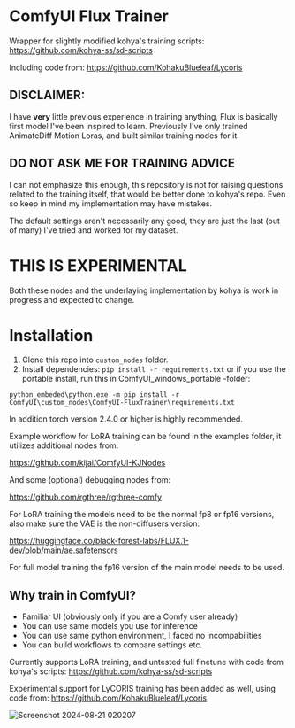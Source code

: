 # ComfyUI Flux Trainer

Wrapper for slightly modified kohya's training scripts: https://github.com/kohya-ss/sd-scripts

Including code from: https://github.com/KohakuBlueleaf/Lycoris

## DISCLAIMER:
I have **very** little previous experience in training anything, Flux is basically first model I've been inspired to learn. Previously I've only trained AnimateDiff Motion Loras, and built similar training nodes for it.

## DO NOT ASK ME FOR TRAINING ADVICE
I can not emphasize this enough, this repository is not for raising questions related to the training itself, that would be better done to kohya's repo. Even so keep in mind my implementation may have mistakes.

The default settings aren't necessarily any good, they are just the last (out of many) I've tried and worked for my dataset.

# THIS IS EXPERIMENTAL
Both these nodes and the underlaying implementation by kohya is work in progress and expected to change. 

# Installation
1. Clone this repo into `custom_nodes` folder.
2. Install dependencies: `pip install -r requirements.txt`
   or if you use the portable install, run this in ComfyUI_windows_portable -folder:

  `python_embeded\python.exe -m pip install -r ComfyUI\custom_nodes\ComfyUI-FluxTrainer\requirements.txt`

In addition torch version 2.4.0 or higher is highly recommended.

Example workflow for LoRA training can be found in the examples folder, it utilizes additional nodes from:

https://github.com/kijai/ComfyUI-KJNodes

And some (optional) debugging nodes from:

https://github.com/rgthree/rgthree-comfy

For LoRA training the models need to be the normal fp8 or fp16 versions, also make sure the VAE is the non-diffusers version:

https://huggingface.co/black-forest-labs/FLUX.1-dev/blob/main/ae.safetensors

For full model training the fp16 version of the main model needs to be used.

## Why train in ComfyUI?
- Familiar UI (obviously only if you are a Comfy user already)
- You can use same models you use for inference
- You can use same python environment, I faced no incompabilities
- You can build workflows to compare settings etc.

Currently supports LoRA training, and untested full finetune with code from kohya's scripts: https://github.com/kohya-ss/sd-scripts

Experimental support for LyCORIS training has been added as well, using code from: https://github.com/KohakuBlueleaf/Lycoris

![Screenshot 2024-08-21 020207](https://github.com/user-attachments/assets/1686b180-90c8-41d0-8c96-63e76ebc2475)

